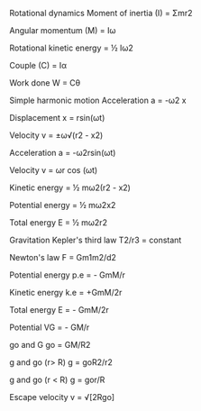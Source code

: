 Rotational dynamics
Moment of inertia (I) = Σmr2

Angular momentum (M) = Iω

Rotational kinetic energy = ½ Iω2

Couple (C) = Iα

Work done W = Cθ

Simple harmonic motion
Acceleration a = -ω2 x

Displacement x = rsin(ωt)

Velocity v = ±ω√(r2 - x2)

Acceleration a = -ω2rsin(ωt)

Velocity v = ωr cos (ωt)

Kinetic energy = ½ mω2(r2 - x2)

Potential energy = ½ mω2x2

Total energy E = ½ mω2r2

Gravitation
Kepler's third law T2/r3 = constant

Newton's law F = Gm1m2/d2

Potential energy p.e = - GmM/r

Kinetic energy k.e = +GmM/2r

Total energy E = - GmM/2r

Potential VG = - GM/r

go and G go = GM/R2

g and go (r> R) g = goR2/r2

g and go (r < R) g = gor/R

Escape velocity v = √[2Rgo]